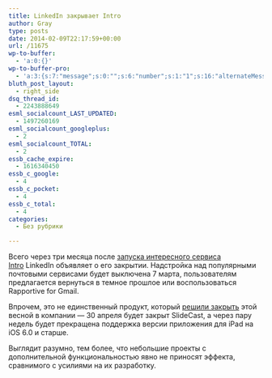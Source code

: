 ```yaml
---
title: LinkedIn закрывает Intro
author: Gray
type: posts
date: 2014-02-09T22:17:59+00:00
url: /11675
wp-to-buffer:
  - 'a:0:{}'
wp-to-buffer-pro:
  - 'a:3:{s:7:"message";s:0:"";s:6:"number";s:1:"1";s:16:"alternateMessage";s:0:"";}'
bluth_post_layout:
  - right_side
dsq_thread_id:
  - 2243888649
esml_socialcount_LAST_UPDATED:
  - 1497260169
esml_socialcount_googleplus:
  - 2
esml_socialcount_TOTAL:
  - 2
essb_cache_expire:
  - 1616340450
essb_c_google:
  - 4
essb_c_pocket:
  - 4
essb_c_total:
  - 4
categories:
  - Без рубрики

---
```








Всего через три месяца после <a title="LinkedIn представил Intro" href="http://blognot.co/11344" target="_blank">запуска интересного сервиса Intro</a> LinkedIn объявляет о его закрытии. Надстройка над популярными почтовыми сервисами будет выключена 7 марта, пользователям предлагается вернуться в темное прошлое или воспользоваться Rapportive for Gmail.

Впрочем, это не единственный продукт, который <a href="http://blog.linkedin.com/2014/02/07/doing-fewer-things-better/" target="_blank">решили закрыть</a> этой весной в компании — 30 апреля будет закрыт SlideCast, а через пару недель будет прекращена поддержка версии приложения для iPad на iOS 6.0 и старше.

Выглядит разумно, тем более, что небольшие проекты с дополнительной функциональностью явно не приносят эффекта, сравнимого с усилиями на их разработку.